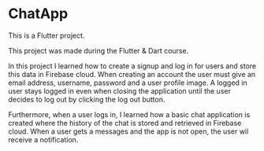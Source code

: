 # ChatApp

This is a Flutter project.

This project was made during the Flutter & Dart course.

In this project I learned how to create a signup and log in for users and store this data in Firebase cloud.
When creating an account the user must give an email address, username, password and a user profile image.
A logged in user stays logged in even when closing the application until the user decides to log out by clicking the log out button.

Furthermore, when a user logs in, I learned how a basic chat application is created where the history of the chat is stored and retrieved in Firebase cloud. When a user gets a messages and the app is not open, the user wil receive a notification.



